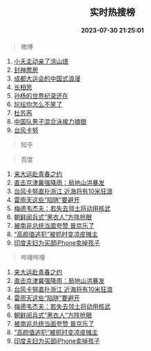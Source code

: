 <div align="center"><h2>实时热搜榜</h2><h4>2023-07-30 21:25:01</h4></div>

> 微博  

1. [小夭主动亲了涂山璟](https://s.weibo.com/weibo?q=%23%E5%B0%8F%E5%A4%AD%E4%B8%BB%E5%8A%A8%E4%BA%B2%E4%BA%86%E6%B6%82%E5%B1%B1%E7%92%9F%23&t=31&band_rank=1&Refer=top)<br />
2. [封神票房](https://s.weibo.com/weibo?q=%E5%B0%81%E7%A5%9E%E7%A5%A8%E6%88%BF&t=31&band_rank=2&Refer=top)<br />
3. [成都大运会的中国式浪漫](https://s.weibo.com/weibo?q=%23%E6%88%90%E9%83%BD%E5%A4%A7%E8%BF%90%E4%BC%9A%E7%9A%84%E4%B8%AD%E5%9B%BD%E5%BC%8F%E6%B5%AA%E6%BC%AB%23&t=31&band_rank=3&Refer=top)<br />
4. [长相思](https://s.weibo.com/weibo?q=%E9%95%BF%E7%9B%B8%E6%80%9D&t=31&band_rank=4&Refer=top)<br />
5. [孙杨的世界纪录还在](https://s.weibo.com/weibo?q=%E5%AD%99%E6%9D%A8%E7%9A%84%E4%B8%96%E7%95%8C%E7%BA%AA%E5%BD%95%E8%BF%98%E5%9C%A8&t=31&band_rank=5&Refer=top)<br />
6. [玱玹你怎么不笑了](https://s.weibo.com/weibo?q=%23%E7%8E%B1%E7%8E%B9%E4%BD%A0%E6%80%8E%E4%B9%88%E4%B8%8D%E7%AC%91%E4%BA%86%23&t=31&band_rank=6&Refer=top)<br />
7. [杜苏芮](https://s.weibo.com/weibo?q=%E6%9D%9C%E8%8B%8F%E8%8A%AE&t=31&band_rank=7&Refer=top)<br />
8. [中国队男子混合泳接力摘银](https://s.weibo.com/weibo?q=%23%E4%B8%AD%E5%9B%BD%E9%98%9F%E7%94%B7%E5%AD%90%E6%B7%B7%E5%90%88%E6%B3%B3%E6%8E%A5%E5%8A%9B%E6%91%98%E9%93%B6%23&t=31&band_rank=8&Refer=top)<br />
9. [台风卡努](https://s.weibo.com/weibo?q=%E5%8F%B0%E9%A3%8E%E5%8D%A1%E5%8A%AA&t=31&band_rank=9&Refer=top)<br />

> 知乎  


> 百度  

1. [来大运赴青春之约](https://www.baidu.com/s?wd=%E6%9D%A5%E5%A4%A7%E8%BF%90%E8%B5%B4%E9%9D%92%E6%98%A5%E4%B9%8B%E7%BA%A6&sa=fyb_news&rsv_dl=fyb_news)<br />
2. [直击京津冀强降雨：局地山洪暴发](https://www.baidu.com/s?wd=%E7%9B%B4%E5%87%BB%E4%BA%AC%E6%B4%A5%E5%86%80%E5%BC%BA%E9%99%8D%E9%9B%A8%EF%BC%9A%E5%B1%80%E5%9C%B0%E5%B1%B1%E6%B4%AA%E6%9A%B4%E5%8F%91&sa=fyb_news&rsv_dl=fyb_news)<br />
3. [台风卡努直扑浙江 近海将有10米狂浪](https://www.baidu.com/s?wd=%E5%8F%B0%E9%A3%8E%E5%8D%A1%E5%8A%AA%E7%9B%B4%E6%89%91%E6%B5%99%E6%B1%9F+%E8%BF%91%E6%B5%B7%E5%B0%86%E6%9C%8910%E7%B1%B3%E7%8B%82%E6%B5%AA&sa=fyb_news&rsv_dl=fyb_news)<br />
4. [雷雨天这些“陷阱”要避开](https://www.baidu.com/s?wd=%E9%9B%B7%E9%9B%A8%E5%A4%A9%E8%BF%99%E4%BA%9B%E2%80%9C%E9%99%B7%E9%98%B1%E2%80%9D%E8%A6%81%E9%81%BF%E5%BC%80&sa=fyb_news&rsv_dl=fyb_news)<br />
5. [梅德韦杰夫：若失去领土将动用核武](https://www.baidu.com/s?wd=%E6%A2%85%E5%BE%B7%E9%9F%A6%E6%9D%B0%E5%A4%AB%EF%BC%9A%E8%8B%A5%E5%A4%B1%E5%8E%BB%E9%A2%86%E5%9C%9F%E5%B0%86%E5%8A%A8%E7%94%A8%E6%A0%B8%E6%AD%A6&sa=fyb_news&rsv_dl=fyb_news)<br />
6. [朝鲜阅兵式“黑衣人”方阵抢眼](https://www.baidu.com/s?wd=%E6%9C%9D%E9%B2%9C%E9%98%85%E5%85%B5%E5%BC%8F%E2%80%9C%E9%BB%91%E8%A1%A3%E4%BA%BA%E2%80%9D%E6%96%B9%E9%98%B5%E6%8A%A2%E7%9C%BC&sa=fyb_news&rsv_dl=fyb_news)<br />
7. [被南非总统当面夸赞 普京乐了](https://www.baidu.com/s?wd=%E8%A2%AB%E5%8D%97%E9%9D%9E%E6%80%BB%E7%BB%9F%E5%BD%93%E9%9D%A2%E5%A4%B8%E8%B5%9E+%E6%99%AE%E4%BA%AC%E4%B9%90%E4%BA%86&sa=fyb_news&rsv_dl=fyb_news)<br />
8. [“高颜值逃犯”被抓时变凉皮摊主](https://www.baidu.com/s?wd=%E2%80%9C%E9%AB%98%E9%A2%9C%E5%80%BC%E9%80%83%E7%8A%AF%E2%80%9D%E8%A2%AB%E6%8A%93%E6%97%B6%E5%8F%98%E5%87%89%E7%9A%AE%E6%91%8A%E4%B8%BB&sa=fyb_news&rsv_dl=fyb_news)<br />
9. [印度夫妇为买部iPhone卖掉孩子](https://www.baidu.com/s?wd=%E5%8D%B0%E5%BA%A6%E5%A4%AB%E5%A6%87%E4%B8%BA%E4%B9%B0%E9%83%A8iPhone%E5%8D%96%E6%8E%89%E5%AD%A9%E5%AD%90&sa=fyb_news&rsv_dl=fyb_news)<br />

> 哔哩哔哩  

1. [来大运赴青春之约](https://www.baidu.com/s?wd=%E6%9D%A5%E5%A4%A7%E8%BF%90%E8%B5%B4%E9%9D%92%E6%98%A5%E4%B9%8B%E7%BA%A6&sa=fyb_news&rsv_dl=fyb_news)<br />
2. [直击京津冀强降雨：局地山洪暴发](https://www.baidu.com/s?wd=%E7%9B%B4%E5%87%BB%E4%BA%AC%E6%B4%A5%E5%86%80%E5%BC%BA%E9%99%8D%E9%9B%A8%EF%BC%9A%E5%B1%80%E5%9C%B0%E5%B1%B1%E6%B4%AA%E6%9A%B4%E5%8F%91&sa=fyb_news&rsv_dl=fyb_news)<br />
3. [台风卡努直扑浙江 近海将有10米狂浪](https://www.baidu.com/s?wd=%E5%8F%B0%E9%A3%8E%E5%8D%A1%E5%8A%AA%E7%9B%B4%E6%89%91%E6%B5%99%E6%B1%9F+%E8%BF%91%E6%B5%B7%E5%B0%86%E6%9C%8910%E7%B1%B3%E7%8B%82%E6%B5%AA&sa=fyb_news&rsv_dl=fyb_news)<br />
4. [雷雨天这些“陷阱”要避开](https://www.baidu.com/s?wd=%E9%9B%B7%E9%9B%A8%E5%A4%A9%E8%BF%99%E4%BA%9B%E2%80%9C%E9%99%B7%E9%98%B1%E2%80%9D%E8%A6%81%E9%81%BF%E5%BC%80&sa=fyb_news&rsv_dl=fyb_news)<br />
5. [梅德韦杰夫：若失去领土将动用核武](https://www.baidu.com/s?wd=%E6%A2%85%E5%BE%B7%E9%9F%A6%E6%9D%B0%E5%A4%AB%EF%BC%9A%E8%8B%A5%E5%A4%B1%E5%8E%BB%E9%A2%86%E5%9C%9F%E5%B0%86%E5%8A%A8%E7%94%A8%E6%A0%B8%E6%AD%A6&sa=fyb_news&rsv_dl=fyb_news)<br />
6. [朝鲜阅兵式“黑衣人”方阵抢眼](https://www.baidu.com/s?wd=%E6%9C%9D%E9%B2%9C%E9%98%85%E5%85%B5%E5%BC%8F%E2%80%9C%E9%BB%91%E8%A1%A3%E4%BA%BA%E2%80%9D%E6%96%B9%E9%98%B5%E6%8A%A2%E7%9C%BC&sa=fyb_news&rsv_dl=fyb_news)<br />
7. [被南非总统当面夸赞 普京乐了](https://www.baidu.com/s?wd=%E8%A2%AB%E5%8D%97%E9%9D%9E%E6%80%BB%E7%BB%9F%E5%BD%93%E9%9D%A2%E5%A4%B8%E8%B5%9E+%E6%99%AE%E4%BA%AC%E4%B9%90%E4%BA%86&sa=fyb_news&rsv_dl=fyb_news)<br />
8. [“高颜值逃犯”被抓时变凉皮摊主](https://www.baidu.com/s?wd=%E2%80%9C%E9%AB%98%E9%A2%9C%E5%80%BC%E9%80%83%E7%8A%AF%E2%80%9D%E8%A2%AB%E6%8A%93%E6%97%B6%E5%8F%98%E5%87%89%E7%9A%AE%E6%91%8A%E4%B8%BB&sa=fyb_news&rsv_dl=fyb_news)<br />
9. [印度夫妇为买部iPhone卖掉孩子](https://www.baidu.com/s?wd=%E5%8D%B0%E5%BA%A6%E5%A4%AB%E5%A6%87%E4%B8%BA%E4%B9%B0%E9%83%A8iPhone%E5%8D%96%E6%8E%89%E5%AD%A9%E5%AD%90&sa=fyb_news&rsv_dl=fyb_news)<br />
